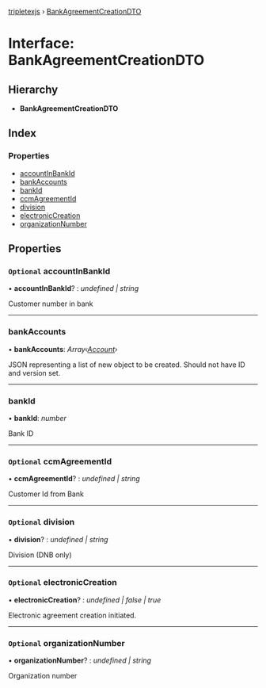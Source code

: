 [tripletexjs](../README.md) › [BankAgreementCreationDTO](bankagreementcreationdto.md)

# Interface: BankAgreementCreationDTO

## Hierarchy

* **BankAgreementCreationDTO**

## Index

### Properties

* [accountInBankId](bankagreementcreationdto.md#optional-accountinbankid)
* [bankAccounts](bankagreementcreationdto.md#bankaccounts)
* [bankId](bankagreementcreationdto.md#bankid)
* [ccmAgreementId](bankagreementcreationdto.md#optional-ccmagreementid)
* [division](bankagreementcreationdto.md#optional-division)
* [electronicCreation](bankagreementcreationdto.md#optional-electroniccreation)
* [organizationNumber](bankagreementcreationdto.md#optional-organizationnumber)

## Properties

### `Optional` accountInBankId

• **accountInBankId**? : *undefined | string*

Customer number in bank

___

###  bankAccounts

• **bankAccounts**: *Array‹[Account](../modules/account.md)›*

JSON representing a list of new object to be created. Should not have ID and version set.

___

###  bankId

• **bankId**: *number*

Bank ID

___

### `Optional` ccmAgreementId

• **ccmAgreementId**? : *undefined | string*

Customer Id from Bank

___

### `Optional` division

• **division**? : *undefined | string*

Division (DNB only)

___

### `Optional` electronicCreation

• **electronicCreation**? : *undefined | false | true*

Electronic agreement creation initiated.

___

### `Optional` organizationNumber

• **organizationNumber**? : *undefined | string*

Organization number
